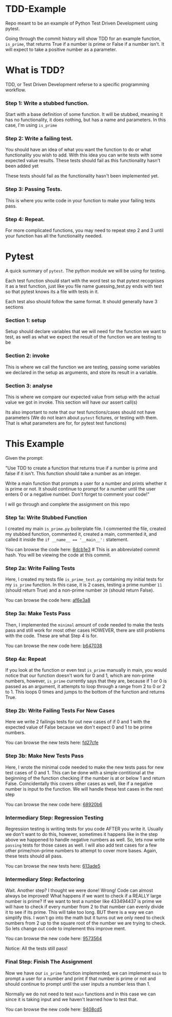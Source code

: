 # TDD-Example
Repo meant to be an example of Python Test Driven Development using pytest.

Going through the commit history will show TDD for an example function, `is_prime`, that returns True if a number is prime or False if a number isn't. It will expect to take a positive number as a parameter.

# What is TDD?
TDD, or Test Driven Development referse to a specific programming workflow.

### Step 1: Write a stubbed function.
Start with a base definition of some function. It will be stubbed, meaning it has no functionality, it does nothing, but has a name and parameters. In this case, I'm using `is_prime`

### Step 2: Write a failing test.
You should have an idea of what you want the function to do or what functionality you wish to add. With this idea you can write tests with some expected value results. These tests should fail as this functionality hasn't been added yet

These tests should fail as the functionality hasn't been implemented yet.

### Step 3: Passing Tests.
This is where you write code in your function to make your failing tests pass.


### Step 4: Repeat.
For more complicated functions, you may need to repeat step 2 and 3 until your function has all the functionality needed.

# Pytest
A quick summary of `pytest`. The python module we will be using for testing.

Each test function should start with the word test so that pytest recognises it as a test function, just like you file name guessing_test.py ends with test so that pytest knows its a file with tests in it.

Each test also should follow the same format. It should generally have 3 sections

### Section 1: setup
Setup should declare variables that we will need for the function we want to test, as well as what we expect the result of the function we are testing to be

### Section 2: invoke
This is where we call the function we are testing, passing some variables we declared in the setup as arguments, and store its result in a variable.

### Section 3: analyse
This is where we compare our expected value from setup with the actual value we got in invoke. This section will have our assert call(s)

Its also important to note that our test functions/cases should not have parameters (We do not learn about `pytest` fictures, or testing with them. That is what parameters are for, for pytest test functions)

# This Example
Given the prompt:

"Use TDD to create a function that returns true if a number is prime and false if it isn't.
This function should take a number as an integer.

Write a main function that prompts a user for a number and prints whether it is prime or not.
It should continue to prompt for a number until the user enters 0 or a negative number.
Don't forget to comment your code!"

I will go through and complete the assignment on this repo

### Step 1a: Write Stubbed Function
I created my main `is_prime.py` boilerplate file. I commented the file, created my stubbed function, commented it, created a main, commented it, and called it inside the `if __name__ == '__main__':` statement.

You can browse the code here: [8dcb1e3](https://github.com/Acher0ns/TDD-Example/blob/8dcb1e390285891308c1eabcf8a27994887645f8/is_prime.py) # This is an abbreviated commit hash. You will be viewing the code at this commit.

### Step 2a: Write Failing Tests
Here, I created my tests file `is_prime_test.py` containing my initial tests for my `is_prime` function. In this case, it is 2 cases, testing a prime number `11` (should return True) and a non-prime number `20` (should return False).

You can browse the code here: [af6e3a8](https://github.com/Acher0ns/TDD-Example/blob/af6e3a86d562d4af0d7b40a59d82c4e823a23f0f/is_prime_test.py)

### Step 3a: Make Tests Pass
Then, I implemented the `minimal` amount of code needed to make the tests pass and still work for most other cases HOWEVER, there are still problems with the code. These are what Step 4 is for.

You can browse the new code here: [b647038](https://github.com/Acher0ns/TDD-Example/blob/b6470387cabfbd8513682b4fc573b2538ba6be59/is_prime.py)

### Step 4a: Repeat
If you look at the function or even test `is_prime` manually in main, you would notice that our function doesn't work for 0 and 1, which are non-prime numbers, however, `is_prime` currently says that they are, because if 1 or 0 is passed as an argument, it attempts to loop through a range from 2 to 0 or 2 to 1. This loops 0 times and jumps to the bottom of the function and returns True.

### Step 2b: Write Failing Tests For New Cases
Here we write 2 failings tests for out new cases of if 0 and 1 with the expected value of False because we don't expect 0 and 1 to be prime numbers.

You can browse the new tests here: [fd27cfe](https://github.com/Acher0ns/TDD-Example/blob/fd27cfee90537484ee359e2740ae19b10b01e769/is_prime_test.py)

### Step 3b: Make New Tests Pass
Here, I wrote the minimal code needed to make the new tests pass for new test cases of 0 and 1. This can be done with a simple contitional at the beginning of the function checking if the number is at or below 1 and return False. Coincidentally this covers other cases as well, like if a negative number is input to the function. We will handle these test cases in the next step

You can browse the new code here: [68920b6](https://github.com/Acher0ns/TDD-Example/blob/68920b6ccf6051cdf670d60c8b50926eaf3fc8eb/is_prime.py)

### Intermediary Step: Regression Testing
Regression testing is writing tests for you code AFTER you write it. Usually we don't want to do this, however, sometimes it happens like in the step above we happened to handle negative numbers as well. So, lets now write `passing` tests for those cases as well. I will also add test cases for a few other prime/non-prime numbers to attempt to cover more bases. Again, these tests should all pass.

You can browse the new tests here: [613ade5](https://github.com/Acher0ns/TDD-Example/blob/613ade50384c22953a96e090959abde0f89b04ff/is_prime_test.py)

### Intermediary Step: Refactoring
Wait. Another step? I thought we were done! Wrong! Code can almost always be improved! What happens if we want to check if a REALLY large number is prime? If we want to test a number like 433494437 is prime we will have to check if every number from 2 to that number can evenly divide it to see if its prime. This will take too long. BUT there is a way we can simplify this. I won't go into the math but it turns out we only need to check numbers from 2 up to the square root of the number we are trying to check. So lets change out code to implement this improve ment.

You can browse the new code here: [9573564](https://github.com/Acher0ns/TDD-Example/blob/9573564845c61b5754615608c82231ceb4faee51/is_prime.py)

Notice: All the tests still pass!

### Final Step: Finish The Assignment
Now we have our `is_prime` function implemented, we can implement `main` to prompt a user for a number and print if that number is prime or not and should continue to prompt until the user inputs a number less than 1.

Normally we do not need to test `main` functions and in this case we can since it is taking input and we haven't learned how to test that.

You can browse the new code here: [9408cd5](https://github.com/Acher0ns/TDD-Example/blob/9408cd50e47ea84b909e4af91fba2936ebaf3fd7/is_prime.py)
